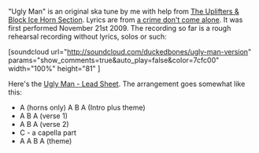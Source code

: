 <html><body><p>"Ugly Man" is an original ska tune by me with help from <a href="http://www.theuplifters.de">The Uplifters &amp; Block Ice Horn Section</a>. Lyrics are from <a href="https://myspace.com/crimedabime">a crime don't come alone</a>. It was first performed November 21st 2009. The recording so far is a rough rehearsal recording without lyrics, solos or such:

[soundcloud url="http://soundcloud.com/duckedbones/ugly-man-version" params="show_comments=true&amp;auto_play=false&amp;color=7cfc00" width="100%" height="81" ]

Here's the <a href="https://flowfx.de/wp-content/uploads/uglyman.pdf">Ugly Man - Lead Sheet</a>. The arrangement goes somewhat like this:

</p><ul>
    <li>A (horns only) A B A (Intro plus theme)</li>
    <li>A  B A (verse 1)</li>
    <li>A B A (verse 2)</li>
    <li>C - a capella part</li>
    <li>A A B A (theme)</li>
</ul></body></html>